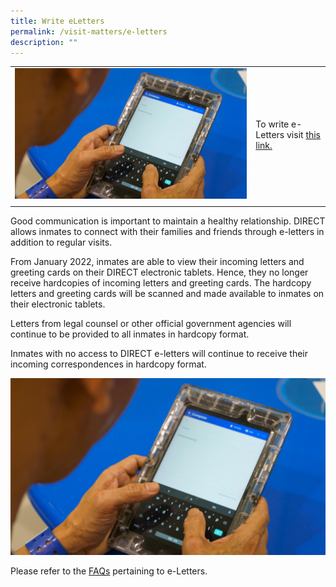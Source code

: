 ```yaml
---
title: Write eLetters
permalink: /visit-matters/e-letters
description: ""
---
```


|  |  | 
| -------- | -------- | 
| ![](/images/Visit%20Matters/2022-PrisonTech-DIRECT-2.jpg) | To write e-Letters visit [this link.](https://www.eservice.sps.gov.sg/eletters/#/landing)| 
| | | 

Good communication is important to maintain a healthy relationship. DIRECT allows inmates to connect with their families and friends through e-letters in addition to regular visits.

From January 2022, inmates are able to view their incoming letters and greeting cards on their DIRECT electronic tablets. Hence, they no longer receive hardcopies of incoming letters and greeting cards. The hardcopy letters and greeting cards will be scanned and made available to inmates on their electronic tablets. 

Letters from legal counsel or other official government agencies will continue to be provided to all inmates in hardcopy format.

Inmates with no access to DIRECT e-letters will continue to receive their incoming correspondences in hardcopy format.

![](/images/Visit%20Matters/2022-PrisonTech-DIRECT-2.jpg)

Please refer to the [FAQs](https://www.sps.gov.sg/faq) pertaining to e-Letters.
